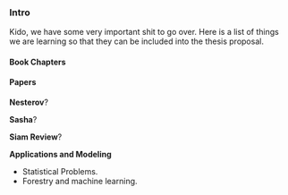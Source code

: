 ### **Intro**

Kido, we have some very important shit to go over. 
Here is a list of things we are learning so that they can be included into the thesis proposal. 

#### **Book Chapters**

#### Papers

**Nesterov**? 

**Sasha**? 

**Siam Review**? 

**Applications and Modeling**

- Statistical Problems. 
- Forestry and machine learning. 